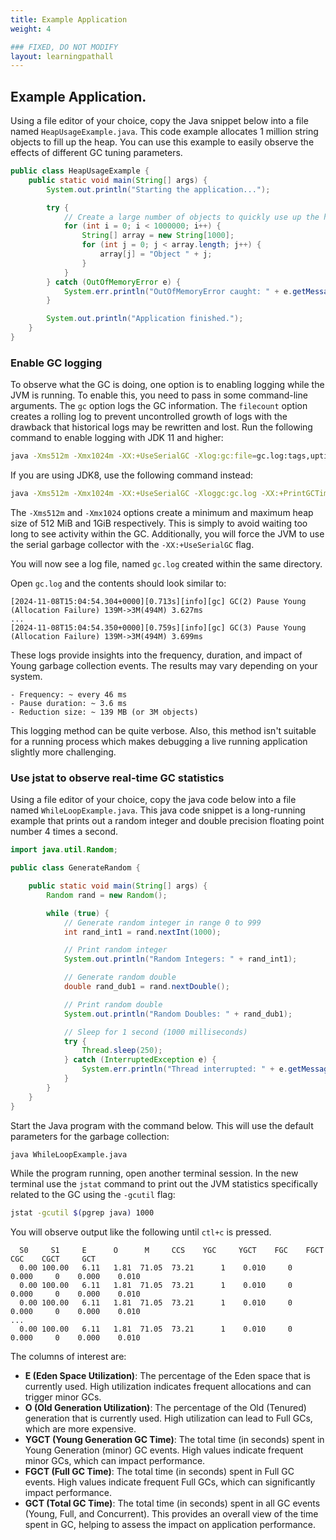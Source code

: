```yaml
---
title: Example Application
weight: 4

### FIXED, DO NOT MODIFY
layout: learningpathall
---
```


## Example Application.

Using a file editor of your choice, copy the Java snippet below into a file named `HeapUsageExample.java`. This code example allocates 1 million string objects to fill up the heap. You can use this example to easily observe the effects of different GC tuning parameters.

```java
public class HeapUsageExample {
    public static void main(String[] args) {
        System.out.println("Starting the application...");

        try {
            // Create a large number of objects to quickly use up the heap
            for (int i = 0; i < 1000000; i++) {
                String[] array = new String[1000];
                for (int j = 0; j < array.length; j++) {
                    array[j] = "Object " + j;
                }
            }
        } catch (OutOfMemoryError e) {
            System.err.println("OutOfMemoryError caught: " + e.getMessage());
        }

        System.out.println("Application finished.");
    }
}
```

### Enable GC logging

To observe what the GC is doing, one option is to enabling logging while the JVM is running. To enable this, you need to pass in some command-line arguments. The `gc` option logs the GC information. The `filecount` option creates a rolling log to prevent uncontrolled growth of logs with the drawback that historical logs may be rewritten and lost. Run the following command to enable logging with JDK 11 and higher:

```bash
java -Xms512m -Xmx1024m -XX:+UseSerialGC -Xlog:gc:file=gc.log:tags,uptime,time,level:filecount=10,filesize=16m HeapUsageExample.java
```

If you are using JDK8, use the following command instead:

```bash
java -Xms512m -Xmx1024m -XX:+UseSerialGC -Xloggc:gc.log -XX:+PrintGCTimeStamps -XX:+UseGCLogFileRotation HeapUsageExample.java
```

The `-Xms512m` and `-Xmx1024` options create a minimum and maximum heap size of 512 MiB and 1GiB respectively. This is simply to avoid waiting too long to see activity within the GC. Additionally, you will force the JVM to use the serial garbage collector with the `-XX:+UseSerialGC` flag. 

You will now see a log file, named `gc.log` created within the same directory. 

Open `gc.log` and the contents should look similar to:

```output
[2024-11-08T15:04:54.304+0000][0.713s][info][gc] GC(2) Pause Young (Allocation Failure) 139M->3M(494M) 3.627ms
...
[2024-11-08T15:04:54.350+0000][0.759s][info][gc] GC(3) Pause Young (Allocation Failure) 139M->3M(494M) 3.699ms
```

These logs provide insights into the frequency, duration, and impact of Young garbage collection events. The results may vary depending on your system.

    - Frequency: ~ every 46 ms
    - Pause duration: ~ 3.6 ms
    - Reduction size: ~ 139 MB (or 3M objects)

This logging method can be quite verbose. Also, this method isn't suitable for a running process which makes debugging a live running application slightly more challenging. 

### Use jstat to observe real-time GC statistics

Using a file editor of your choice, copy the java code below into a file named `WhileLoopExample.java`. This java code snippet is a long-running example that prints out a random integer and double precision floating point number 4 times a second. 

```java
import java.util.Random;

public class GenerateRandom {

    public static void main(String[] args) {
        Random rand = new Random();

        while (true) {
            // Generate random integer in range 0 to 999
            int rand_int1 = rand.nextInt(1000);

            // Print random integer
            System.out.println("Random Integers: " + rand_int1);

            // Generate random double
            double rand_dub1 = rand.nextDouble();

            // Print random double
            System.out.println("Random Doubles: " + rand_dub1);

            // Sleep for 1 second (1000 milliseconds)
            try {
                Thread.sleep(250);
            } catch (InterruptedException e) {
                System.err.println("Thread interrupted: " + e.getMessage());
            }
        }
    }
}
```

Start the Java program with the command below. This will use the default parameters for the garbage collection:

```bash
java WhileLoopExample.java
```
While the program running, open another terminal session. In the new terminal use the `jstat` command to print out the JVM statistics specifically related to the GC using the `-gcutil` flag:

```bash
jstat -gcutil $(pgrep java) 1000
```

You will observe output like the following until `ctl+c` is pressed. 

```output
  S0     S1     E      O      M     CCS    YGC     YGCT    FGC    FGCT    CGC    CGCT     GCT   
  0.00 100.00   6.11   1.81  71.05  73.21      1    0.010     0    0.000     0    0.000    0.010
  0.00 100.00   6.11   1.81  71.05  73.21      1    0.010     0    0.000     0    0.000    0.010
  0.00 100.00   6.11   1.81  71.05  73.21      1    0.010     0    0.000     0    0.000    0.010
...
  0.00 100.00   6.11   1.81  71.05  73.21      1    0.010     0    0.000     0    0.000    0.010
```

The columns of interest are:
- **E (Eden Space Utilization)**: The percentage of the Eden space that is currently used. High utilization indicates frequent allocations and can trigger minor GCs.
- **O (Old Generation Utilization)**: The percentage of the Old (Tenured) generation that is currently used. High utilization can lead to Full GCs, which are more expensive.
- **YGCT (Young Generation GC Time)**: The total time (in seconds) spent in Young Generation (minor) GC events. High values indicate frequent minor GCs, which can impact performance.
- **FGCT (Full GC Time)**: The total time (in seconds) spent in Full GC events. High values indicate frequent Full GCs, which can significantly impact performance.
- **GCT (Total GC Time)**: The total time (in seconds) spent in all GC events (Young, Full, and Concurrent). This provides an overall view of the time spent in GC, helping to assess the impact on application performance.


